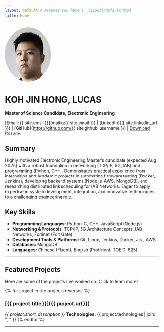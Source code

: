 ```yaml
---
layout: default # Assumes you have a _layouts/default.html
title: Home
---
```


<img src="/assets/images/profile_picture.png" alt="Koh Jin Hong, Lucas" style="width:150px; border-radius:50%;">

# KOH JIN HONG, LUCAS
**Master of Science Candidate, Electronic Engineering**

[Email: {{ site.email }}](mailto:{{ site.email }}) | [LinkedIn]({{ site.linkedin_url }}) | [GitHub](https://github.com/{{ site.github_username }}) | [Download Resume](/assets/resume_kohjinhonglucas.pdf)

## Summary
Highly motivated Electronic Engineering Master's candidate (expected Aug 2025) with a robust foundation in networking (TCP/IP, 5G, IAB) and programming (Python, C++). Demonstrates practical experience from internships and academic projects in automating firmware testing (Docker, Jenkins), developing backend systems (Node.js, AWS, MongoDB), and researching distributed link scheduling for IAB Networks. Eager to apply expertise in system development, integration, and innovative technologies to a challenging engineering role.

## Key Skills
*   **Programming Languages:** Python, C, C++, JavaScript (Node.js)
*   **Networking & Protocols:** TCP/IP, 5G Architecture Concepts, IAB Networks, Fortinet (FortiGate)
*   **Development Tools & Platforms:** Git, Linux, Jenkins, Docker, Jira, AWS
*   **Databases:** MongoDB
*   **Languages:** Chinese (Fluent), English (Proficient, TOEIC: 825)

---

## Featured Projects
Here are some of the projects I've worked on. Click to learn more!

{% for project in site.projects reversed %}
### [{{ project.title }}]({{ project.url }})
*{{ project.short_description }}*
**Technologies:** {{ project.technologies | join: ", " }}
{% endfor %}

---
<!-- You can add an Education section here if desired, similar to your resume -->
<!-- You can add an Experience section here too, or link to resume -->